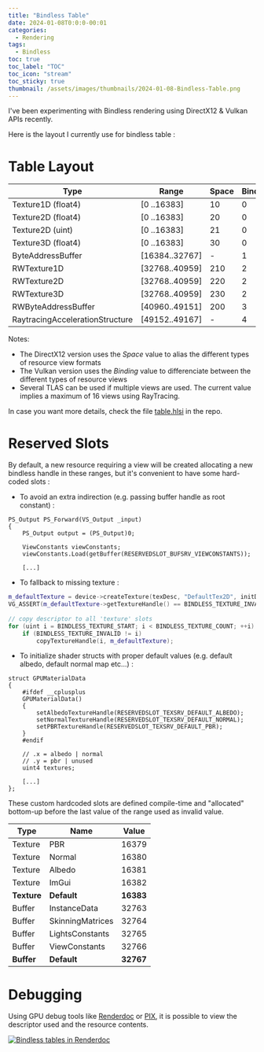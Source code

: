 ```yaml
---
title: "Bindless Table"
date: 2024-01-08T0:0:0-00:01
categories:
  - Rendering
tags:
  - Bindless
toc: true
toc_label: "TOC"
toc_icon: "stream"
toc_sticky: true
thumbnail: /assets/images/thumbnails/2024-01-08-Bindless-Table.png
---
```


I've been experimenting with Bindless rendering using DirectX12 & Vulkan APIs recently.

Here is the layout I currently use for bindless table :

# Table Layout

| Type                            | Range          | Space | Binding
| ------------------------------- | -------------- | ----- | --------
| Texture1D (float4)              | [0    ..16383] | 10    | 0  
| Texture2D (float4)              | [0    ..16383] | 20    | 0  
| Texture2D (uint)                | [0    ..16383] | 21    | 0  
| Texture3D (float4)              | [0    ..16383] | 30    | 0  
| ByteAddressBuffer               | [16384..32767] | -     | 1  
| RWTexture1D                     | [32768..40959] | 210   | 2  
| RWTexture2D                     | [32768..40959] | 220   | 2  
| RWTexture3D                     | [32768..40959] | 230   | 2  
| RWByteAddressBuffer             | [40960..49151] | 200   | 3  
| RaytracingAccelerationStructure | [49152..49167] | -     | 4  

Notes:
- The DirectX12 version uses the *Space* value to alias the different types of resource view formats 
- The Vulkan version uses the *Binding* value to differenciate between the different types of resource views
- Several TLAS can be used if multiple views are used. The current value implies a maximum of 16 views using RayTracing.

In case you want more details, check the file [table.hlsi](https://github.com/vimontgames/vgframework/blob/master/data/Shaders/system/table.hlsli) in the repo.

# Reserved Slots

By default, a new resource requiring a view will be created allocating a new bindless handle in these ranges, but it's convenient to have some hard-coded slots :

- To avoid an extra indirection (e.g. passing buffer handle as root constant) :

```hlsl
PS_Output PS_Forward(VS_Output _input)
{
    PS_Output output = (PS_Output)0;
    
    ViewConstants viewConstants;
    viewConstants.Load(getBuffer(RESERVEDSLOT_BUFSRV_VIEWCONSTANTS));

    [...]
```

- To fallback to missing texture :

```c++
m_defaultTexture = device->createTexture(texDesc, "DefaultTex2D", initData, ReservedSlot(BINDLESS_TEXTURE_INVALID));
VG_ASSERT(m_defaultTexture->getTextureHandle() == BINDLESS_TEXTURE_INVALID);
        
// copy descriptor to all 'texture' slots
for (uint i = BINDLESS_TEXTURE_START; i < BINDLESS_TEXTURE_COUNT; ++i)
    if (BINDLESS_TEXTURE_INVALID != i)
        copyTextureHandle(i, m_defaultTexture);
```

- To initialize shader structs with proper default values (e.g. default albedo, default normal map etc...) :

```hlsl
struct GPUMaterialData
{
    #ifdef __cplusplus
    GPUMaterialData()
    {
        setAlbedoTextureHandle(RESERVEDSLOT_TEXSRV_DEFAULT_ALBEDO);
        setNormalTextureHandle(RESERVEDSLOT_TEXSRV_DEFAULT_NORMAL);
        setPBRTextureHandle(RESERVEDSLOT_TEXSRV_DEFAULT_PBR);
    }   
    #endif 

    // .x = albedo | normal 
    // .y = pbr | unused 
    uint4 textures; 

    [...]
};
```

These custom hardcoded slots are defined compile-time and "allocated" bottom-up before the last value of the range used as invalid value.

| Type        | Name             | Value  
| -------     | ---------------- | ------
| Texture     | PBR              | 16379 
| Texture     | Normal           | 16380 
| Texture     | Albedo           | 16381 
| Texture     | ImGui            | 16382 
| **Texture** | **Default**      | **16383** 
| Buffer      | InstanceData     | 32763 
| Buffer      | SkinningMatrices | 32764 
| Buffer      | LightsConstants  | 32765 
| Buffer      | ViewConstants    | 32766 
| **Buffer**  | **Default**      | **32767**


# Debugging

Using GPU debug tools like [Renderdoc](https://renderdoc.org/) or [PIX](https://devblogs.microsoft.com/pix/), it is possible to view the descriptor used and the resource contents.

[![Bindless tables in Renderdoc](http://vimontgames.github.io/assets/images/assets/BindlessTable/BindlessTable.png)](http://vimontgames.github.io/assets/images/assets/BindlessTable/BindlessTable.png)

 